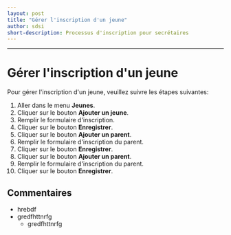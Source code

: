 ```yaml
---
layout: post
title: "Gérer l'inscription d'un jeune"
author: sdsi
short-description: Processus d'inscription pour secrétaires
---
```


-----

# Gérer l'inscription d'un jeune

Pour gérer l'inscription d'un jeune, veuillez suivre les étapes suivantes:
1. Aller dans le menu **Jeunes**.
2. Cliquer sur le bouton **Ajouter un jeune**.
3. Remplir le formulaire d'inscription.
4. Cliquer sur le bouton **Enregistrer**.
5. Cliquer sur le bouton **Ajouter un parent**.
6. Remplir le formulaire d'inscription du parent.
7. Cliquer sur le bouton **Enregistrer**.
8. Cliquer sur le bouton **Ajouter un parent**.
9. Remplir le formulaire d'inscription du parent.
10. Cliquer sur le bouton **Enregistrer**.

## Commentaires

- hrebdf
- gredfhttnrfg
    - gredfhttnrfg
